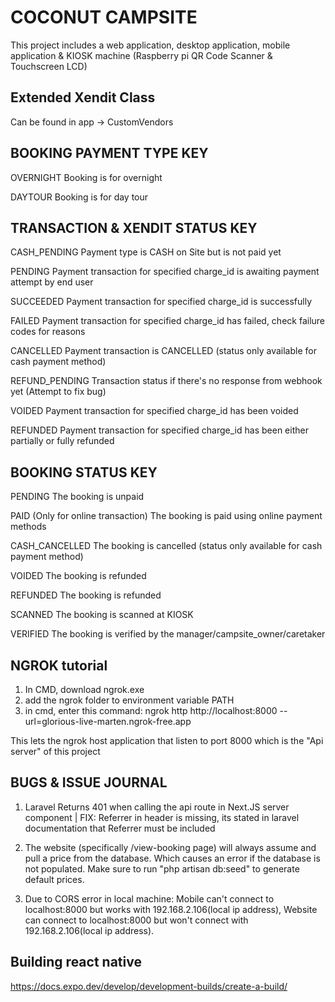 # COCONUT CAMPSITE
This project includes a web application, desktop application, mobile application & KIOSK machine (Raspberry pi QR Code Scanner & Touchscreen LCD)

## Extended Xendit Class
Can be found in app -> CustomVendors

## BOOKING PAYMENT TYPE KEY
OVERNIGHT
Booking is for overnight

DAYTOUR
Booking is for day tour


## TRANSACTION & XENDIT STATUS KEY
CASH_PENDING
Payment type is CASH on Site but is not paid yet

PENDING
Payment transaction for specified charge_id is awaiting payment attempt by end user

SUCCEEDED
Payment transaction for specified charge_id is successfully

FAILED
Payment transaction for specified charge_id has failed, check failure codes for reasons

CANCELLED
Payment transaction is CANCELLED (status only available for cash payment method)

REFUND_PENDING
Transaction status if there's no response from webhook yet (Attempt to fix bug)

VOIDED
Payment transaction for specified charge_id has been voided

REFUNDED
Payment transaction for specified charge_id has been either partially or fully refunded


## BOOKING STATUS KEY
PENDING
The booking is unpaid

PAID (Only for online transaction)
The booking is paid using online payment methods

CASH_CANCELLED
The booking is cancelled (status only available for cash payment method)

VOIDED
The booking is refunded

REFUNDED
The booking is refunded

SCANNED
The booking is scanned at KIOSK

VERIFIED
The booking is verified by the manager/campsite_owner/caretaker

## NGROK tutorial
1. In CMD, download ngrok.exe
2. add the ngrok folder to environment variable PATH
3. in cmd, enter this command: ngrok http http://localhost:8000 --url=glorious-live-marten.ngrok-free.app

This lets the ngrok host application that listen to port 8000 which is the "Api server" of this project


## BUGS & ISSUE JOURNAL

1. Laravel Returns 401 when calling the api route in Next.JS server component | FIX: Referrer in header is missing, its stated in laravel documentation that Referrer must be included

2. The website (specifically /view-booking page) will always assume and pull a price from the database. Which causes an error if the database is not populated. Make sure to run "php artisan db:seed" to generate default prices.

3. Due to CORS error in local machine: Mobile can't connect to localhost:8000 but works with 192.168.2.106(local ip address), Website can connect to localhost:8000 but won't connect with 192.168.2.106(local ip address).


## Building react native
https://docs.expo.dev/develop/development-builds/create-a-build/